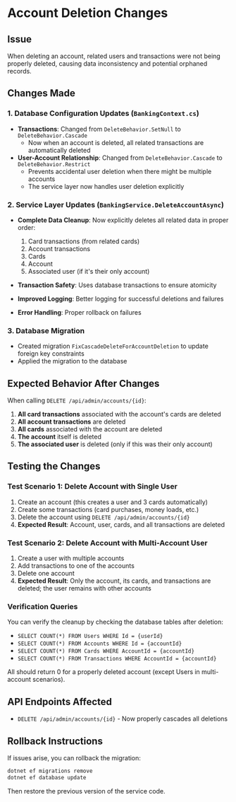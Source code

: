 # Account Deletion Changes

## Issue
When deleting an account, related users and transactions were not being properly deleted, causing data inconsistency and potential orphaned records.

## Changes Made

### 1. Database Configuration Updates (`BankingContext.cs`)
- **Transactions**: Changed from `DeleteBehavior.SetNull` to `DeleteBehavior.Cascade`
  - Now when an account is deleted, all related transactions are automatically deleted
- **User-Account Relationship**: Changed from `DeleteBehavior.Cascade` to `DeleteBehavior.Restrict`
  - Prevents accidental user deletion when there might be multiple accounts
  - The service layer now handles user deletion explicitly

### 2. Service Layer Updates (`BankingService.DeleteAccountAsync`)
- **Complete Data Cleanup**: Now explicitly deletes all related data in proper order:
  1. Card transactions (from related cards)
  2. Account transactions
  3. Cards
  4. Account
  5. Associated user (if it's their only account)

- **Transaction Safety**: Uses database transactions to ensure atomicity
- **Improved Logging**: Better logging for successful deletions and failures
- **Error Handling**: Proper rollback on failures

### 3. Database Migration
- Created migration `FixCascadeDeleteForAccountDeletion` to update foreign key constraints
- Applied the migration to the database

## Expected Behavior After Changes

When calling `DELETE /api/admin/accounts/{id}`:

1. **All card transactions** associated with the account's cards are deleted
2. **All account transactions** are deleted
3. **All cards** associated with the account are deleted
4. **The account** itself is deleted
5. **The associated user** is deleted (only if this was their only account)

## Testing the Changes

### Test Scenario 1: Delete Account with Single User
1. Create an account (this creates a user and 3 cards automatically)
2. Create some transactions (card purchases, money loads, etc.)
3. Delete the account using `DELETE /api/admin/accounts/{id}`
4. **Expected Result**: Account, user, cards, and all transactions are deleted

### Test Scenario 2: Delete Account with Multi-Account User
1. Create a user with multiple accounts
2. Add transactions to one of the accounts
3. Delete one account
4. **Expected Result**: Only the account, its cards, and transactions are deleted; the user remains with other accounts

### Verification Queries
You can verify the cleanup by checking the database tables after deletion:
- `SELECT COUNT(*) FROM Users WHERE Id = {userId}`
- `SELECT COUNT(*) FROM Accounts WHERE Id = {accountId}`
- `SELECT COUNT(*) FROM Cards WHERE AccountId = {accountId}`
- `SELECT COUNT(*) FROM Transactions WHERE AccountId = {accountId}`

All should return 0 for a properly deleted account (except Users in multi-account scenarios).

## API Endpoints Affected
- `DELETE /api/admin/accounts/{id}` - Now properly cascades all deletions

## Rollback Instructions
If issues arise, you can rollback the migration:
```bash
dotnet ef migrations remove
dotnet ef database update
```

Then restore the previous version of the service code.
